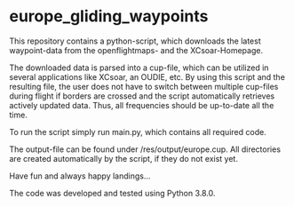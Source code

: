 # europe_gliding_waypoints
This repository contains a python-script, which downloads the latest waypoint-data 
from the openflightmaps- and the XCsoar-Homepage.

The downloaded data is parsed into a cup-file, which can be utilized in several applications like XCsoar, an OUDIE, etc.
By using this script and the resulting file, the user does not have to switch between multiple cup-files during flight if
borders are crossed and the script automatically retrieves actively updated data. 
Thus, all frequencies should be up-to-date all the time.

To run the script simply run main.py, which contains all required code.

The output-file can be found under /res/output/europe.cup. 
All directories are created automatically by the script, if they do not exist yet.

Have fun and always happy landings...

The code was developed and tested using Python 3.8.0.
